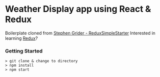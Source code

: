 # Weather Display app using React & Redux

Boilerplate cloned from [Stephen Grider - ReduxSimpleStarter](https://github.com/StephenGrider/ReduxSimpleStarter.git)
Interested in learning [Redux](https://www.udemy.com/react-redux/)?

### Getting Started

```
> git clone & change to directory
> npm install
> npm start
```
